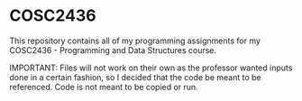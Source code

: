 # COSC2436
This repository contains all of my programming assignments for my COSC2436 - Programming and Data Structures course. 

IMPORTANT: Files will not work on their own as the professor wanted inputs done in a certain fashion, so I decided that the code be meant to be referenced. Code is not meant to be copied or run.
